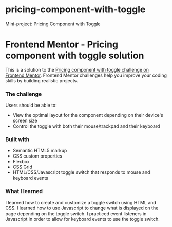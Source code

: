 # pricing-component-with-toggle
Mini-project: Pricing Component with Toggle
# Frontend Mentor - Pricing component with toggle solution

This is a solution to the [Pricing component with toggle challenge on Frontend Mentor](https://www.frontendmentor.io/challenges/pricing-component-with-toggle-8vPwRMIC). Frontend Mentor challenges help you improve your coding skills by building realistic projects. 

### The challenge

Users should be able to:

- View the optimal layout for the component depending on their device's screen size
- Control the toggle with both their mouse/trackpad and their keyboard

### Built with

- Semantic HTML5 markup
- CSS custom properties
- Flexbox
- CSS Grid
- HTML/CSS/Javascript toggle switch that responds to mouse and keyboard events

### What I learned

I learned how to create and customize a toggle switch using HTML and CSS. I learned how to use Javascript to change what is displayed on the page depending on the toggle switch. I practiced event listeners in Javascript in order to allow for keyboard events to use the toggle switch.
